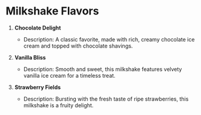 # Milkshake Flavors

1. **Chocolate Delight**
   - Description: A classic favorite, made with rich, creamy chocolate ice cream and topped with chocolate shavings.

2. **Vanilla Bliss**
   - Description: Smooth and sweet, this milkshake features velvety vanilla ice cream for a timeless treat.

3. **Strawberry Fields**
   - Description: Bursting with the fresh taste of ripe strawberries, this milkshake is a fruity delight.
